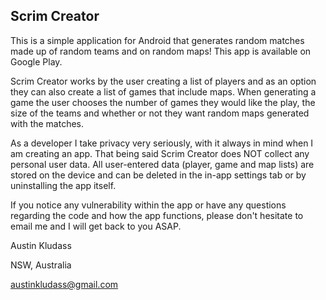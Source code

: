 ## Scrim Creator

This is a simple application for Android that generates random matches made up of random teams and on random maps!
This app is available on Google Play.

Scrim Creator works by the user creating a list of players and as an option they can also create a list of games that include maps. When generating a game the user chooses the number of games they would like the play, the size of the teams and whether or not they want random maps generated with the matches.


As a developer I take privacy very seriously, with it always in mind when I am creating an app. That being said Scrim Creator does NOT collect any personal user data. All user-entered data (player, game and map lists) are stored on the device and can be deleted in the in-app settings tab or by uninstalling the app itself.

If you notice any vulnerability within the app or have any questions regarding the code and how the app functions, please don't hesitate to email me and I will get back to you ASAP.

Austin Kludass

NSW, Australia

austinkludass@gmail.com
